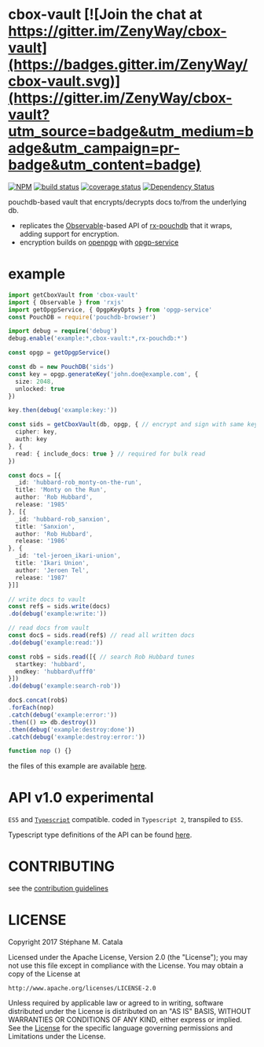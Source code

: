 # cbox-vault [![Join the chat at https://gitter.im/ZenyWay/cbox-vault](https://badges.gitter.im/ZenyWay/cbox-vault.svg)](https://gitter.im/ZenyWay/cbox-vault?utm_source=badge&utm_medium=badge&utm_campaign=pr-badge&utm_content=badge)
[![NPM](https://nodei.co/npm/cbox-vault.png?compact=true)](https://nodei.co/npm/cbox-vault/)
[![build status](https://travis-ci.org/ZenyWay/cbox-vault.svg?branch=master)](https://travis-ci.org/ZenyWay/cbox-vault)
[![coverage status](https://coveralls.io/repos/github/ZenyWay/cbox-vault/badge.svg?branch=master)](https://coveralls.io/github/ZenyWay/cbox-vault)
[![Dependency Status](https://gemnasium.com/badges/github.com/ZenyWay/cbox-vault.svg)](https://gemnasium.com/github.com/ZenyWay/cbox-vault)

pouchdb-based vault that encrypts/decrypts docs to/from the underlying db.
* replicates the [Observable](http://reactivex.io/rxjs/)-based
API of [rx-pouchdb](https://www.npmjs.com/package/rx-pouchdb)
that it wraps, adding support for encryption.
* encryption builds on [openpgp](https://openpgpjs.org/)
with [opgp-service](https://www.npmjs.com/package/opgp-service)

# <a name="example"></a> example
```ts
import getCboxVault from 'cbox-vault'
import { Observable } from 'rxjs'
import getOpgpService, { OpgpKeyOpts } from 'opgp-service'
const PouchDB = require('pouchdb-browser')

import debug = require('debug')
debug.enable('example:*,cbox-vault:*,rx-pouchdb:*')

const opgp = getOpgpService()

const db = new PouchDB('sids')
const key = opgp.generateKey('john.doe@example.com', {
  size: 2048,
  unlocked: true
})

key.then(debug('example:key:'))

const sids = getCboxVault(db, opgp, { // encrypt and sign with same key-pair
  cipher: key,
  auth: key
}, {
  read: { include_docs: true } // required for bulk read
})

const docs = [{
  _id: 'hubbard-rob_monty-on-the-run',
  title: 'Monty on the Run',
  author: 'Rob Hubbard',
  release: '1985'
}, [{
  _id: 'hubbard-rob_sanxion',
  title: 'Sanxion',
  author: 'Rob Hubbard',
  release: '1986'
}, {
  _id: 'tel-jeroen_ikari-union',
  title: 'Ikari Union',
  author: 'Jeroen Tel',
  release: '1987'
}]]

// write docs to vault
const ref$ = sids.write(docs)
.do(debug('example:write:'))

// read docs from vault
const doc$ = sids.read(ref$) // read all written docs
.do(debug('example:read:'))

const rob$ = sids.read([{ // search Rob Hubbard tunes
  startkey: 'hubbard',
  endkey: 'hubbard\ufff0'
}])
.do(debug('example:search-rob'))

doc$.concat(rob$)
.forEach(nop)
.catch(debug('example:error:'))
.then(() => db.destroy())
.then(debug('example:destroy:done'))
.catch(debug('example:destroy:error:'))

function nop () {}
```
the files of this example are available [here](./spec/example).

# <a name="api"></a> API v1.0 experimental
`ES5` and [`Typescript`](http://www.typescriptlang.org/) compatible.
coded in `Typescript 2`, transpiled to `ES5`.

Typescript type definitions of the API can be found [here](./src/api.d.ts).

# <a name="contributing"></a> CONTRIBUTING
see the [contribution guidelines](./CONTRIBUTING.md)

# <a name="license"></a> LICENSE
Copyright 2017 Stéphane M. Catala

Licensed under the Apache License, Version 2.0 (the "License");
you may not use this file except in compliance with the License.
You may obtain a copy of the License at

    http://www.apache.org/licenses/LICENSE-2.0

Unless required by applicable law or agreed to in writing, software
distributed under the License is distributed on an "AS IS" BASIS,
WITHOUT WARRANTIES OR CONDITIONS OF ANY KIND, either express or implied.
See the [License](./LICENSE) for the specific language governing permissions and
Limitations under the License.
